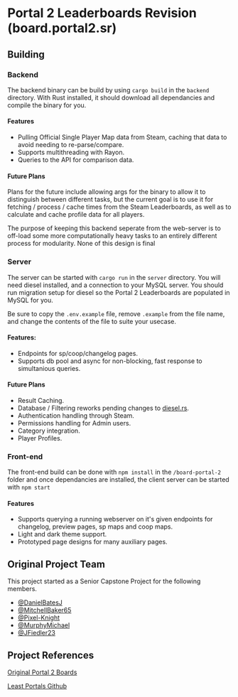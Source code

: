# Portal 2 Leaderboards Revision (board.portal2.sr)

## Building

### Backend
The backend binary can be build by using `cargo build` in the `backend` directory. With Rust installed, it should download all dependancies and compile the binary for you.
#### Features
* Pulling Official Single Player Map data from Steam, caching that data to avoid needing to re-parse/compare.
* Supports multithreading with Rayon.
* Queries to the API for comparison data.
#### Future Plans
Plans for the future include allowing args for the binary to allow it to distinguish between different tasks, but the current goal is to use it for fetching / process / cache times from the 
Steam Leaderboards, as well as to calculate and cache profile data for all players.

The purpose of keeping this backend seperate from the web-server is to off-load some more computationally heavy tasks to an entirely different process for modularity. None of this design is final
### Server
The server can be started with `cargo run` in the `server` directory. You will need diesel installed, and a connection to your MySQL server. You should run migration setup for diesel
so the Portal 2 Leaderboards are populated in MySQL for you. 

Be sure to copy the `.env.example` file, remove `.example` from the file name, and change the contents of the file to suite your usecase.
#### Features:
* Endpoints for sp/coop/changelog pages.
* Supports db pool and async for non-blocking, fast response to simultanious queries.
#### Future Plans
* Result Caching.
* Database / Filtering reworks pending changes to [diesel.rs](https://github.com/diesel-rs/diesel).
* Authentication handling through Steam.
* Permissions handling for Admin users.
* Category integration.
* Player Profiles.

### Front-end
The front-end build can be done with `npm install` in the `/board-portal-2` folder and once dependancies are installed, the client server can be started with `npm start`
#### Features
* Supports querying a running webserver on it's given endpoints for changelog, preview pages, sp maps and coop maps.
* Light and dark theme support.
* Prototyped page designs for many auxiliary pages.

## Original Project Team
This project started as a Senior Capstone Project for the following members.
* [@DanielBatesJ](https://github.com/DanielBatesJ)
* [@MitchellBaker65](https://github.com/MitchellBaker65)
* [@Pixel-Knight](https://github.com/Pixel-Knight)
* [@MurphyMichael](https://github.com/MurphyMichael)
* [@JFiedler23](https://github.com/JFiedler23)

## Project References 
[Original Portal 2 Boards](https://github.com/iVerb1/Portal2Boards)

[Least Portals Github](https://github.com/NeKzor/lp)

